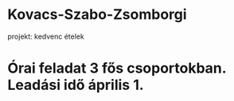# Kovacs-Szabo-Zsomborgi
projekt: kedvenc ételek
# Órai feladat 3 fős csoportokban. Leadási idő április 1.
